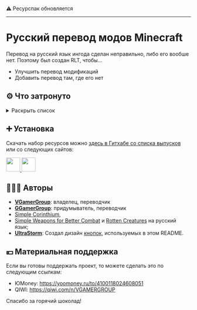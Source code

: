 ⚠️ Ресурспак обновляется

---

# Русский перевод модов Minecraft

Перевод на русский язык ингода сделан неправильно, либо его вообше нет.
Поэтому был создан RLT, чтобы…
* Улучшить перевод модификаций
* Добавить перевод там, где его нет

## ⚙️ Что затронуто

<details>
<summary>Раскрыть список</summary>
<br>

* `1.16`, `1.17`, `1.18`, `1.19` — версии игры;
* ❌ — перевода пока нет;
* ✅ — перевод готов.

| Модификация | Перевод |
| - | - |
| [Forge](https://files.minecraftforge.net/net/minecraftforge/forge) | ✅ Русский |
| [Smooth Boot (Fabric)](https://modrinth.com/mod/smoothboot-fabric)<br>[Smooth Boot (Reloaded)](https://modrinth.com/mod/smooth-boot-reloaded) | ✅ Русский |
| [Configured](https://www.curseforge.com/minecraft/mc-mods/configured) | ✅ Русский |
| [Better Mods Button](https://modrinth.com/mod/better-mods-button) | ✅ Русский |
| [Catalogue](https://www.curseforge.com/minecraft/mc-mods/catalogue) | ✅ Русский |
| [Mod Menu](https://modrinth.com/mod/modmenu) | ✅ Русский |
| [Controlling](https://beta.curseforge.com/minecraft/mc-mods/controlling) | ✅ Русский |
| [Raised](https://modrinth.com/mod/raised) | ✅ Русский |
| [EntityCulling](https://modrinth.com/mod/entityculling) | ✅ Русский |
| [AppleSkin](https://modrinth.com/mod/appleskin) | ✅ Русский |
| [Better Biome Blend](https://modrinth.com/mod/better-biome-blend) | ✅ Русский |
| [Cosmetic Armor Reworked](https://www.curseforge.com/minecraft/mc-mods/cosmetic-armor-reworked) | ✅ Русский |
| [Automatic Tool Swap](https://www.curseforge.com/minecraft/mc-mods/automatic-tool-swap) | ✅ Русский |
| [Enchantment Descriptions](https://www.curseforge.com/minecraft/mc-mods/enchantment-descriptions) | ✅ Русский |
| [Chat Heads](https://modrinth.com/mod/chat-heads) | ✅ Русский |
| [Lucky Block](https://www.luckyblockmod.com) | ✅ Русский |
| [Simple Corinthium](https://www.curseforge.com/minecraft/mc-mods/simple-corinthium) | ✅ Русский |
| [Simple Weapons for Better Combat](https://www.curseforge.com/minecraft/mc-mods/simple-weapons-for-better-combat) | ✅ Русский |
| [Additional Additions](https://modrinth.com/mod/addadd) | ✅ Русский |
| [Rotten Creatures](https://modrinth.com/mod/rottencreatures) | ✅ Русский |
| [Domestication Innovation](https://www.curseforge.com/minecraft/mc-mods/domestication-innovation) | ✅ Русский | 
[Applied Energistics 2](https://www.curseforge.com/minecraft/mc-mods/applied-energistics-2) | ✅ Русский |

Список будет пополняться.

</details>

## ➕ Установка

Скачать набор ресурсов можно [здесь в Гитхабе со списка выпусков](https://github.com/RushanM/Minecraft-Mods-Russian-Translation/releases) или со следующих сайтов:

</a>
<a href="https://www.curseforge.com/minecraft/texture-packs/mods-ru">
    <img height="38" src="https://cdn.jsdelivr.net/npm/@intergrav/devins-badges@3/assets/cozy-minimal/available/curseforge_vector.svg">
</a>
<a href="https://modrinth.com/resourcepack/mods-ru">
    <img height="38" src="https://cdn.jsdelivr.net/npm/@intergrav/devins-badges@3/assets/compact-minimal/available/modrinth_vector.svg">
</a>

## 🧑‍🤝‍🧑 Авторы

* [**VGamerGroup**](https://github.com/RushanM): владелец, переводчик
* [**GGamerGroup**](https://github.com/RushanM): придумыватель, переводчик 
* [Simple Corinthium](https://www.curseforge.com/minecraft/mc-mods/simple-corinthium), 
* [Simple Weapons for Better Combat](https://www.curseforge.com/minecraft/mc-mods/simple-weapons-for-better-combat) и [Rotten Creatures](https://modrinth.com/mod/rottencreatures) на русский язык;
* [**UltraStorm**](https://github.com/intergrav): Создал дизайн [кнопок](https://github.com/intergrav/devins-badges), используемых в этом README.

## 💴 Материальная поддержка

Если вы готовы поддержать проект, то можете сделать это по следующим ссылкам:

* ЮMoney: <https://yoomoney.ru/to/4100118024608051>
* QIWI: <https://qiwi.com/n/VGAMERGROUP>

Спасибо за горячий шоколад!
